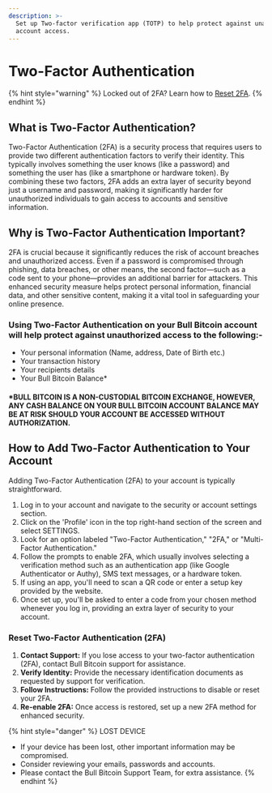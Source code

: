 ```yaml
---
description: >-
  Set up Two-factor verification app (TOTP) to help protect against unauthorized
  account access.
---
```


# Two-Factor Authentication

{% hint style="warning" %}
Locked out of 2FA? Learn how to [Reset 2FA](two-factor-authentication.md#reset-two-factor-authentication-2fa).
{% endhint %}

## **What is Two-Factor Authentication?**

Two-Factor Authentication (2FA) is a security process that requires users to provide two different authentication factors to verify their identity. This typically involves something the user knows (like a password) and something the user has (like a smartphone or hardware token). By combining these two factors, 2FA adds an extra layer of security beyond just a username and password, making it significantly harder for unauthorized individuals to gain access to accounts and sensitive information.

## **Why is Two-Factor Authentication Important?**

2FA is crucial because it significantly reduces the risk of account breaches and unauthorized access. Even if a password is compromised through phishing, data breaches, or other means, the second factor—such as a code sent to your phone—provides an additional barrier for attackers. This enhanced security measure helps protect personal information, financial data, and other sensitive content, making it a vital tool in safeguarding your online presence.

### Using Two-Factor Authentication on your Bull Bitcoin account will help protect against unauthorized access to  the following:-

* Your personal information (Name, address, Date of Birth etc.)
* Your transaction history
* Your recipients details
* Your Bull Bitcoin Balance\*

#### \*BULL BITCOIN IS A NON-CUSTODIAL BITCOIN EXCHANGE, HOWEVER, ANY CASH BALANCE ON YOUR BULL BITCOIN ACCOUNT BALANCE MAY BE AT RISK SHOULD YOUR ACCOUNT BE ACCESSED WITHOUT AUTHORIZATION.

## **How to Add Two-Factor Authentication to Your Account**

Adding Two-Factor Authentication (2FA) to your account is typically straightforward.&#x20;

1. Log in to your account and navigate to the security or account settings section.
2. Click on the 'Profile' icon in the top right-hand section of the screen and select SETTINGS.
3. Look for an option labeled "Two-Factor Authentication," "2FA," or "Multi-Factor Authentication."&#x20;
4. Follow the prompts to enable 2FA, which usually involves selecting a verification method such as an authentication app (like Google Authenticator or Authy), SMS text messages, or a hardware token.&#x20;
5. If using an app, you'll need to scan a QR code or enter a setup key provided by the website.&#x20;
6. Once set up, you'll be asked to enter a code from your chosen method whenever you log in, providing an extra layer of security to your account.

### Reset Two-Factor Authentication (2FA)

1. **Contact Support:** If you lose access to your two-factor authentication (2FA), contact Bull Bitcoin support for assistance.
2. **Verify Identity:** Provide the necessary identification documents as requested by support for verification.
3. **Follow Instructions:** Follow the provided instructions to disable or reset your 2FA.
4. **Re-enable 2FA:** Once access is restored, set up a new 2FA method for enhanced security.



{% hint style="danger" %}
LOST DEVICE

* If your device has been lost, other important information may be compromised.&#x20;
* Consider reviewing your emails, passwords and accounts.
* Please contact the Bull Bitcoin Support Team, for extra assistance.
{% endhint %}

